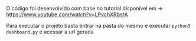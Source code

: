O código foi desenvolvido com base no tutorial disponível em => https://www.youtube.com/watch?v=LPvchXRbstA

Para executar o projeto basta entrar na pasta do mesmo e executar `python3 dashboard.py` e acessar a url gerada
